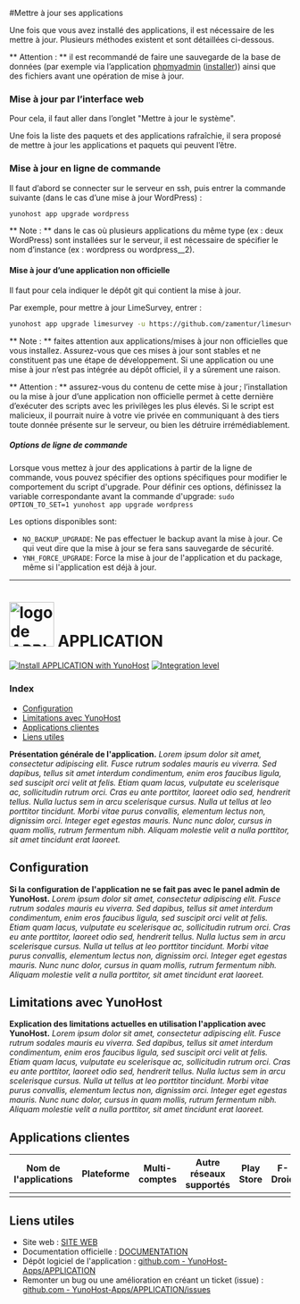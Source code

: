 #Mettre à jour ses applications

Une fois que vous avez installé des applications, il est nécessaire de les mettre à jour. Plusieurs méthodes existent et sont détaillées ci-dessous.

** Attention : ** il est recommandé de faire une sauvegarde de la base de données (par exemple via l’application [phpmyadmin](https://github.com/YunoHost-apps/phpmyadmin_ynh) ([installer](https://install-app.yunohost.org/?app=phpmyadmin))) ainsi que des fichiers avant une opération de mise à jour.

### Mise à jour par l’interface web
Pour cela, il faut aller dans l’onglet "Mettre à jour le système".

Une fois la liste des paquets et des applications rafraîchie, il sera proposé de mettre à jour les applications et paquets qui peuvent l’être.


### Mise à jour en ligne de commande
Il faut d’abord se connecter sur le serveur en ssh, puis entrer la commande suivante (dans le cas d’une mise à jour WordPress) :
```bash
yunohost app upgrade wordpress
```
** Note : ** dans le cas où plusieurs applications du même type (ex : deux WordPress) sont installées sur le serveur, il est nécessaire de spécifier le nom d’instance (ex : wordpress ou wordpress__2).

#### Mise à jour d’une application non officielle
Il faut pour cela indiquer le dépôt git qui contient la mise à jour.

Par exemple, pour mettre à jour LimeSurvey, entrer :
```bash
yunohost app upgrade limesurvey -u https://github.com/zamentur/limesurvey_ynh
```

** Note : ** faites attention aux applications/mises à jour non officielles que vous installez. Assurez-vous que ces mises à jour sont stables et ne constituent pas une étape de développement. Si une application ou une mise à jour n’est pas intégrée au dépôt officiel, il y a sûrement une raison.

** Attention : ** assurez-vous du contenu de cette mise à jour ; l’installation ou la mise à jour d’une application non officielle permet à cette dernière d’exécuter des scripts avec les privilèges les plus élevés. Si le script est malicieux, il pourrait nuire à votre vie privée en communiquant à des tiers toute donnée présente sur le serveur, ou bien les détruire irrémédiablement.

##### Options de ligne de commande

Lorsque vous mettez à jour des applications à partir de la ligne de commande, vous pouvez spécifier des options spécifiques pour modifier le comportement du script d'upgrade.
Pour définir ces options, définissez la variable correspondante avant la commande d'upgrade: `sudo OPTION_TO_SET=1 yunohost app upgrade wordpress`

Les options disponibles sont:
- `NO_BACKUP_UPGRADE`: Ne pas effectuer le backup avant la mise à jour. Ce qui veut dire que la mise à jour se fera sans sauvegarde de sécurité.
- `YNH_FORCE_UPGRADE`: Force la mise à jour de l'application et du package, même si l'application est déjà à jour.

----------------------------

# <img src="/images/APPLICATION_logo.svg" width="80px" alt="logo de APPLICATION"> APPLICATION

[![Install APPLICATION with YunoHost](https://install-app.yunohost.org/install-with-yunohost.png)](https://install-app.yunohost.org/?app=APPLICATION) [![Integration level](https://dash.yunohost.org/integration/APPLICATION.svg)](https://dash.yunohost.org/appci/app/APPLICATION)

### Index

- [Configuration](#configuration)
- [Limitations avec YunoHost](#limitations-avec-yunohost)
- [Applications clientes](#applications-clientes)
- [Liens utiles](#liens-utiles)

**Présentation générale de l'application.** *Lorem ipsum dolor sit amet, consectetur adipiscing elit. Fusce rutrum sodales mauris eu viverra. Sed dapibus, tellus sit amet interdum condimentum, enim eros faucibus ligula, sed suscipit orci velit at felis. Etiam quam lacus, vulputate eu scelerisque ac, sollicitudin rutrum orci. Cras eu ante porttitor, laoreet odio sed, hendrerit tellus. Nulla luctus sem in arcu scelerisque cursus. Nulla ut tellus at leo porttitor tincidunt. Morbi vitae purus convallis, elementum lectus non, dignissim orci. Integer eget egestas mauris. Nunc nunc dolor, cursus in quam mollis, rutrum fermentum nibh. Aliquam molestie velit a nulla porttitor, sit amet tincidunt erat laoreet.*

## Configuration

**Si la configuration de l'application ne se fait pas avec le panel admin de YunoHost.** *Lorem ipsum dolor sit amet, consectetur adipiscing elit. Fusce rutrum sodales mauris eu viverra. Sed dapibus, tellus sit amet interdum condimentum, enim eros faucibus ligula, sed suscipit orci velit at felis. Etiam quam lacus, vulputate eu scelerisque ac, sollicitudin rutrum orci. Cras eu ante porttitor, laoreet odio sed, hendrerit tellus. Nulla luctus sem in arcu scelerisque cursus. Nulla ut tellus at leo porttitor tincidunt. Morbi vitae purus convallis, elementum lectus non, dignissim orci. Integer eget egestas mauris. Nunc nunc dolor, cursus in quam mollis, rutrum fermentum nibh. Aliquam molestie velit a nulla porttitor, sit amet tincidunt erat laoreet.*

## Limitations avec YunoHost

**Explication des limitations actuelles en utilisation l'application avec YunoHost.** *Lorem ipsum dolor sit amet, consectetur adipiscing elit. Fusce rutrum sodales mauris eu viverra. Sed dapibus, tellus sit amet interdum condimentum, enim eros faucibus ligula, sed suscipit orci velit at felis. Etiam quam lacus, vulputate eu scelerisque ac, sollicitudin rutrum orci. Cras eu ante porttitor, laoreet odio sed, hendrerit tellus. Nulla luctus sem in arcu scelerisque cursus. Nulla ut tellus at leo porttitor tincidunt. Morbi vitae purus convallis, elementum lectus non, dignissim orci. Integer eget egestas mauris. Nunc nunc dolor, cursus in quam mollis, rutrum fermentum nibh. Aliquam molestie velit a nulla porttitor, sit amet tincidunt erat laoreet.*

## Applications clientes

| Nom de l'applications | Plateforme | Multi-comptes | Autre réseaux supportés | Play Store | F-Droid | Apple Store | *Autres* |
|-----------------------|------------|---------------|-------------------------|------------|---------|-------------|----------|
|                       |            |               |                         |            |         |             |          |

## Liens utiles

 + Site web : [SITE WEB](#)
 + Documentation officielle : [DOCUMENTATION](#)
 + Dépôt logiciel de l'application : [github.com - YunoHost-Apps/APPLICATION](https://github.com/YunoHost-Apps/APPLICATION_ynh)
 + Remonter un bug ou une amélioration en créant un ticket (issue) : [github.com - YunoHost-Apps/APPLICATION/issues](https://github.com/YunoHost-Apps/APPLICATION_ynh/issues)
